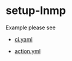 # setup-lnmp

Example please see

* [ci.yaml](https://github.com/khs1994-docker/actions-setup-lnmp/blob/master/.github/workflows/ci.yaml)

* [action.yml](https://github.com/khs1994-docker/actions-setup-lnmp/blob/master/action.yml)

